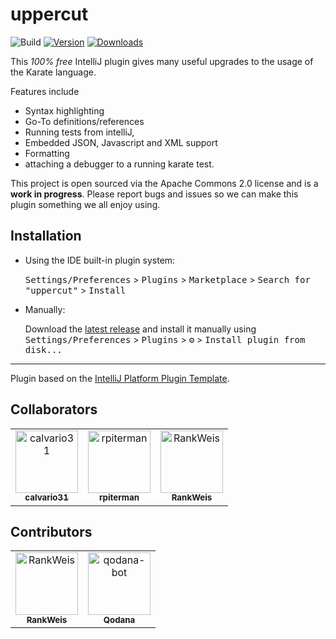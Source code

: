 # uppercut

![Build](https://github.com/rankweis/uppercut/workflows/Build/badge.svg)
[![Version](https://img.shields.io/jetbrains/plugin/v/24736.svg)](https://plugins.jetbrains.com/plugin/24736/)
[![Downloads](https://img.shields.io/jetbrains/plugin/d/24736.svg)](https://plugins.jetbrains.com/plugin/24736)

<!-- Plugin description -->
This *100% free* IntelliJ plugin gives many useful upgrades to the usage of the Karate language.

Features include 
- Syntax highlighting
- Go-To definitions/references
- Running tests from intelliJ,
- Embedded JSON, Javascript and XML support
- Formatting
- attaching a debugger to a running karate test.

This project is open sourced via the Apache Commons 2.0 license and is a **work in progress**. 
Please report bugs and issues so we can make this plugin something we all enjoy using.

<!-- Plugin description end -->

## Installation

- Using the IDE built-in plugin system:
  
  <kbd>Settings/Preferences</kbd> > <kbd>Plugins</kbd> > <kbd>Marketplace</kbd> > <kbd>Search for "uppercut"</kbd> >
  <kbd>Install</kbd>
  
- Manually:

  Download the [latest release](https://github.com/rankweis/uppercut/releases/latest) and install it manually using
  <kbd>Settings/Preferences</kbd> > <kbd>Plugins</kbd> > <kbd>⚙️</kbd> > <kbd>Install plugin from disk...</kbd>


---
Plugin based on the [IntelliJ Platform Plugin Template][template].

[template]: https://github.com/JetBrains/intellij-platform-plugin-template
[docs:plugin-description]: https://plugins.jetbrains.com/docs/intellij/plugin-user-experience.html#plugin-description-and-presentation

## Collaborators

<!-- readme: calvario31,rpiterman,collaborators -start -->
<table>
	<tbody>
		<tr>
            <td align="center">
                <a href="https://github.com/calvario31">
                    <img src="https://avatars.githubusercontent.com/u/39682391?v=4" width="100;" alt="calvario31"/>
                    <br />
                    <sub><b>calvario31</b></sub>
                </a>
            </td>
            <td align="center">
                <a href="https://github.com/rpiterman">
                    <img src="https://avatars.githubusercontent.com/u/1968526?v=4" width="100;" alt="rpiterman"/>
                    <br />
                    <sub><b>rpiterman</b></sub>
                </a>
            </td>
            <td align="center">
                <a href="https://github.com/RankWeis">
                    <img src="https://avatars.githubusercontent.com/u/733691?v=4" width="100;" alt="RankWeis"/>
                    <br />
                    <sub><b>RankWeis</b></sub>
                </a>
            </td>
		</tr>
	<tbody>
</table>
<!-- readme: calvario31,rpiterman,collaborators -end -->

## Contributors

<!-- readme: contributors -start -->
<table>
	<tbody>
		<tr>
            <td align="center">
                <a href="https://github.com/RankWeis">
                    <img src="https://avatars.githubusercontent.com/u/733691?v=4" width="100;" alt="RankWeis"/>
                    <br />
                    <sub><b>RankWeis</b></sub>
                </a>
            </td>
            <td align="center">
                <a href="https://github.com/qodana-bot">
                    <img src="https://avatars.githubusercontent.com/u/139879315?v=4" width="100;" alt="qodana-bot"/>
                    <br />
                    <sub><b>Qodana</b></sub>
                </a>
            </td>
		</tr>
	<tbody>
</table>
<!-- readme: contributors -end -->